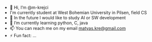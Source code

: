- 👋 Hi, I’m @m-krejci
- I'm currently student at West Bohemian University in Pilsen, field CS
- 👀 In the future I would like to study AI or SW development
- 🌱 I’m currently learning python, C, java
- 📫 You can reach me on my email matyas.kre@gmail.com
- ⚡ Fun fact: ...

<!---
m-krejci/m-krejci is a ✨ special ✨ repository because its `README.md` (this file) appears on your GitHub profile.
You can click the Preview link to take a look at your changes.
--->
